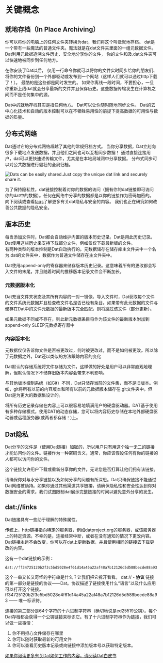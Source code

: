 # 关键概念
## 就地存档（In Place Archiving）
你可以将你的电脑上的任何文件夹转换为dat，我们将这个叫做就地存档。
dat是一个带有一些魔法的普通文件夹。魔法就是在dat文件夹里面的一组元数据文件。
Dat利用元数据追溯文件历史、安全地分享你的文件，
你的文件和及.dat文件夹可以快速地被同步到任何地方。

在你安装了Dat以后，
仅用一行命令你就可以将你的文件实时同步给你的朋友们、
将你的文件备份到一个外部驱动或发布到一个网站（这样人们就可以通过http下载了！）。
最酷的是这些都是同时发生的。
如果你离线一段时间，不要担心，一旦你重新上线dat就会分享最新的文件并且保存历史。这些数据传输发生在计算机之间而不是任何集中的源。

Dat中的就地存档其实是指任何地方。
Dat可以让你随时随地同步文件。
Dat的去中心化技术和自动的版本控制可以在不牺牲易用性的前提下提高数据的可用性与数据的质量。

## 分布式网络
Dat通过它的分布式网络超越了其他的常规归档方式。
当你分享数据，Dat立刻向很多下载地点发送数据，并且他们之间也可以互相同步数据！
通过直接连接用户，dat可以更快速递传输文件，尤其是在本地局域网中分享数据。
分布式同步可以对公共数据进行健壮的全局归档。

![Dats can be easily shared.Just copy the unique dat link and securely share it.](https://docs.datproject.org/assets/dat_folder.png)

为了保持隐私性，dat链接控制着对你的数据的访问（拥有你的dat链接即可访问你的dat中的数据）。任何在网络中分享的数据都是以你的链接作为密码加密的。
向下阅读或查看[faqs](https://docs.datproject.org/faq#security-and-privacy)了解更多有关dat隐私与安全的内容。
我们也正在研究如何改善公共数据的隐私安全。

## 版本历史
每当添加文件时，Dat都会自动维护内置的版本历史记录。Dat是用此历史记录。Dat使用这些历史来支持下载部分文件，例如仅仅下载最新版的文件。  
有两种类型的版本控制是Dat自动执行的。元数据储存在储存库主文件夹中一个名为.dat的文件夹中，数据作为普通文件储存在主文件夹中。

Dat使用append-only的寄存器来储存版本历史记录。这意味着所有的更改都会写入文件的末尾，并且随着时间的推移版本记录文件会不断加长。

### 元数据版本化
Dat充当文件夹状态及其所有内容的一对一镜像。导入文件时，Dat获取每个文件的文件系统元数据并且检查改文件名是否已经有条目。如果带有此元数据的文件与储存在Dat中的文件元数据的最新版本完全匹配，则将跳过该文件（部分更新）。

如果元数据不同或不存在，则此新元数据条目将作为该文件的最新版本附加到append-only SLEEP元数据寄存器中

### 内容版本化
元数据仅仅告诉你文件是否被更改过，何时被更改过，而不是如何被更改。所以除了元数据之外，Dat还以类似的方法跟踪内容的变化

Dat默认的存储系统将文件存储为文件，这样做的好处是用户可以非常直观地理解，但默认情况下不储存旧版本内容会带来不利影响。

与其他版本控制系统（如Git）不同，Dat只储存当前的文件集，而不是旧版本。例如，git将所有以前的内容版本和所有以前的元数据版本储存在.git文件夹中。但Dat是为更大的数据集设计的。

将所有历史记录存储在内容上可以很容易地填满用户的硬盘驱动器。DAT基于使用有多种存储模式。使用DAT的动态存储，您可以将内容历史存储在本地外部硬盘驱动器或远程服务器(或两者都存储！)上。

## Dat隐私
Dat分享的文件是（使用Dat链接）加密的，所以用户只有用这个独一无二的链接才能访问你的文件。链接作为一种密码含义，通常，你应该假设任何有你的链接的人都可以访问你的文件。

这个链接允许用户下载或重新分享你的文件，无论您是否打算让他们拥有该链接。

请确保你对与水分享链接以及如何分享的问题有所深思。Dat只确保链接不能通过Dat网络被劫持。如果你通过其他渠道共享链接，请确保隐私性和安全性达到你对数据安全的需求，我们试图限制dat展示完整链接的时间以避免意外分享的发生。

## dat://links
Dat链接具有一些助于理解的特殊属性。

传统上，http链接指向特定的服务器，例如datproject.org的服务器，或该服务器上的特定资源。不幸的是，连接经常中断，或者在没有通知的情况下更改内容。  
Dat链接永远不会改变，你可以在dat上更新数据，并且使用相同的链接去下载更改的内容。

这有一个dat链接的示例：
    
    dat://ff34725120b2f3c5bd5028e4f61d14a45a22af48a7b12126d5d588becde88a93

这个一串又长又奇怪的字符串是什么？让我们把它拆开看看。
dat:// - **协议**
链接的第一部分是链接的协议——Dat。协议描述了链接使用什么“语言”以及什么应用可以打开这个链接。
ff34725120b2f3c5bd5028e4f61d14a45a22af48a7b12126d5d588becde88a93 —— 唯一标识符。

连接的第二部分是64个字符的十六进制字符串（确切地说是ed25519公钥）。每个Dat存档都会获得一个公钥链接来标识它。有了十六进制字符串作为链接，我们可以做一些事情：
1. 你不用担心文件储存在哪里
1. 你可以随时获取最新的可用文件
1. 你可以查看历史版本记录或向链接中添加版本号以获取特定版本。

[如果你阅读更多有关Dat如何工作的内容，请阅读Dat白皮书](https://github.com/datproject/docs/blob/master/papers/dat-paper.pdf)